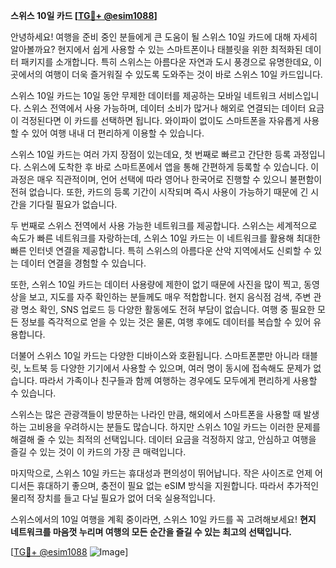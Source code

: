 **스위스 10일 카드 [[TG💪+ @esim1088](https://t.me/s/esim1088)]**

안녕하세요! 여행을 준비 중인 분들에게 큰 도움이 될 스위스 10일 카드에 대해 자세히 알아볼까요? 현지에서 쉽게 사용할 수 있는 스마트폰이나 태블릿을 위한 최적화된 데이터 패키지를 소개합니다. 특히 스위스는 아름다운 자연과 도시 풍경으로 유명한데요, 이곳에서의 여행이 더욱 즐거워질 수 있도록 도와주는 것이 바로 스위스 10일 카드입니다.

스위스 10일 카드는 10일 동안 무제한 데이터를 제공하는 모바일 네트워크 서비스입니다. 스위스 전역에서 사용 가능하며, 데이터 소비가 많거나 해외로 연결되는 데이터 요금이 걱정된다면 이 카드를 선택하면 됩니다. 와이파이 없이도 스마트폰을 자유롭게 사용할 수 있어 여행 내내 더 편리하게 이용할 수 있습니다.

스위스 10일 카드는 여러 가지 장점이 있는데요, 첫 번째로 빠르고 간단한 등록 과정입니다. 스위스에 도착한 후 바로 스마트폰에서 앱을 통해 간편하게 등록할 수 있습니다. 이 과정은 매우 직관적이며, 언어 선택에 따라 영어나 한국어로 진행할 수 있으니 불편함이 전혀 없습니다. 또한, 카드의 등록 기간이 시작되며 즉시 사용이 가능하기 때문에 긴 시간을 기다릴 필요가 없습니다.

두 번째로 스위스 전역에서 사용 가능한 네트워크를 제공합니다. 스위스는 세계적으로 속도가 빠른 네트워크를 자랑하는데, 스위스 10일 카드는 이 네트워크를 활용해 최대한 빠른 인터넷 연결을 제공합니다. 특히 스위스의 아름다운 산악 지역에서도 신뢰할 수 있는 데이터 연결을 경험할 수 있습니다.

또한, 스위스 10일 카드는 데이터 사용량에 제한이 없기 때문에 사진을 많이 찍고, 동영상을 보고, 지도를 자주 확인하는 분들께도 매우 적합합니다. 현지 음식점 검색, 주변 관광 명소 확인, SNS 업로드 등 다양한 활동에도 전혀 부담이 없습니다. 여행 중 필요한 모든 정보를 즉각적으로 얻을 수 있는 것은 물론, 여행 후에도 데이터를 복습할 수 있어 유용합니다.

더불어 스위스 10일 카드는 다양한 디바이스와 호환됩니다. 스마트폰뿐만 아니라 태블릿, 노트북 등 다양한 기기에서 사용할 수 있으며, 여러 명이 동시에 접속해도 문제가 없습니다. 따라서 가족이나 친구들과 함께 여행하는 경우에도 모두에게 편리하게 사용할 수 있습니다.

스위스는 많은 관광객들이 방문하는 나라인 만큼, 해외에서 스마트폰을 사용할 때 발생하는 고비용을 우려하시는 분들도 많습니다. 하지만 스위스 10일 카드는 이러한 문제를 해결해 줄 수 있는 최적의 선택입니다. 데이터 요금을 걱정하지 않고, 안심하고 여행을 즐길 수 있는 것이 이 카드의 가장 큰 매력입니다.

마지막으로, 스위스 10일 카드는 휴대성과 편의성이 뛰어납니다. 작은 사이즈로 언제 어디서든 휴대하기 좋으며, 충전이 필요 없는 eSIM 방식을 지원합니다. 따라서 추가적인 물리적 장치를 들고 다닐 필요가 없어 더욱 실용적입니다.

스위스에서의 10일 여행을 계획 중이라면, 스위스 10일 카드를 꼭 고려해보세요! **현지 네트워크를 마음껏 누리며 여행의 모든 순간을 즐길 수 있는 최고의 선택입니다.**

[[TG💪+ @esim1088](https://t.me/s/esim1088) ![Image](https://i.postimg.cc/Y0z9fWf4/image.png)]